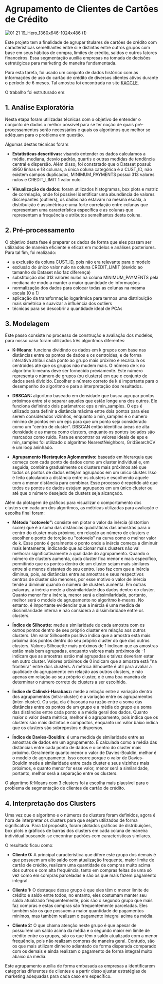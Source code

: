 # Agrupamento de Clientes de Cartões de Crédito

![01 21 19_Hero_1360x646-1024x486 (1)](https://user-images.githubusercontent.com/108491443/214587134-d211276e-c5ce-47d2-8736-bc65ea05729f.png)

Este projeto tem a finalidade de agrupar titulares de cartões de crédito com características semelhantes entre si e  distintas entre outros grupos com base em seus hábitos de compra, limites de crédito, saldos e outros fatores financeiros. Essa segmentação auxilia empresas na tomada de decisões estratégicas para marketing de maneira fundamentada.

Para esta tarefa, foi usado um conjunto de dados histórico com as informações de uso do cartão de crédito de diversos clientes ativos durante o período de 6 meses. Tal amostra foi encontrada no site [KAGGLE](https://www.kaggle.com/datasets/arjunbhasin2013/ccdata).

O trabalho foi estruturado em:

## 1. Análise Exploratória

Nesta etapa foram utilizadas técnicas com o objetivo de entender o conjunto de dados o melhor possível para se ter noção de quais pré-processamentos serão necessários e quais os algoritmos que melhor se  adéquam para o problema em questão.

Algumas destas técnicas foram:

- **Estatísticas descritivas:** visando entender os dados calculamos a média, mediana, desvio padrão, quartis e outras medidas de tendência central e dispersão. Além disso, foi constatado que o Dataset possui: 8950 linhas e 18 colunas, a única coluna categórica é a CUST_ID, não existem campos duplicados, MINIMUM_PAYMENTS possui 313 valores nulos e CREDIT_LIMIT 1 valor nulo.

- **Visualização de dados:** foram utilizados histogramas, box plots e matriz de correlação, onde foi possível identificar uma abundância de valores discrepantes (outliers), os dados não estavam na mesma escala, a distribuição é assimétrica e uma forte correlação entre colunas que representam uma característica específica e as colunas que representam a frequência e atributos semelhantes desta coluna.


## 2. Pré-processamento

O objetivo desta fase é preparar os dados de forma que eles possam ser utilizados de maneira eficiente e eficaz em modelos e análises posteriores.
Para tal fim, foi realizado:
- a exclusão da coluna CUST_ID, pois não era relevante para o modelo
- exclusão do único valor nulo na coluna CREDIT_LIMIT (devido ao tamanho do Dataset não faz diferença)
- substituição dos 313 valores nulos na coluna MINIMUM_PAYMENTS pela mediana de modo a manter a maior quantidade de informações
- normalização dos dados para colocar todas as colunas na mesma escala (0 a 1)
- aplicação da transformação logarítmica para termos uma distribuição mais simétrica e suavizar a influência dos outliers
- técnicas para se descobrir a quantidade ideal de PCAs

## 3. Modelagem

Este passo consiste no processo de construção e avaliação dos modelos, para nosso caso foram utilizados três algoritmos diferentes:

- **K-Means:** funciona dividindo os dados em k grupos com base nas distâncias entre os pontos de dados e os centroides, e de forma interativa atribui cada ponto ao grupo mais próximo e recalcula os centroides até que os grupos não mudem mais. O número de k no algoritmo k-means deve ser fornecido previamente. Este número representa o número de grupos (ou clusters) em que o conjunto de dados será dividido. Escolher o número correto de k é importante para o desempenho do algoritmo e para a interpretação dos resultados.

- **DBSCAN:** algoritmo baseado em densidade que busca agrupar pontos próximos entre si e separar aqueles que estão longe uns dos outros. Ele funciona definindo dois parâmetros: eps e min_samples. O eps é utilizado para definir a distância máxima entre dois pontos para eles serem considerados vizinhos, enquanto o min_samples é o número mínimo de pontos em um eps para que um ponto seja considerado como um "centro de cluster". DBSCAN então identifica áreas de alta densidade e as marca como clusters, enquanto os pontos isolados são marcados como ruído. Para se encontrar os valores ideais de eps e min_samples foi utilizado o algoritmo NearestNeighbors, GridSearchCV e um loop aninhado.

- **Agrupamento Hierárquico Aglomerativo:** baseado em hierarquia que começa com cada ponto de dados como um cluster individual e, em seguida, combina gradualmente os clusters mais próximos até que todos os pontos de dados estejam agrupados em um único cluster. Isso é feito calculando a distância entre os clusters e escolhendo aquele com a menor distância para combinar. Esse processo é repetido até que todos os pontos de dados estejam agrupados em um único cluster ou até que o número desejado de clusters seja alcançado.

Além da plotagem de gráficos para visualizar o comportamento dos clusters em cada um dos algoritmos, as métricas utilizadas para avaliação e escolha final foram: 

- **Método "cotovelo":** consiste em plotar o valor da inércia (distortion score) que é a soma das distâncias quadráticas das amostras para o centro do cluster mais próximo, em relação ao número de clusters e escolher o ponto de torção ou "cotovelo" na curva como o melhor valor de k. Esse ponto é geralmente o ponto onde a inércia começa a diminuir mais lentamente, indicando que adicionar mais clusters não vai melhorar significativamente a qualidade do agrupamento. Quando o número de clusters aumenta, cada cluster fica menor e mais específico, permitindo que os pontos dentro de um cluster sejam mais similares entre si e menos distantes do seu centro. Isso faz com que a inércia diminua, pois, as distâncias entre as amostras e seus respectivos centros de cluster são menores, por esse motivo o valor de inércia tende a diminuir quando o número de clusters aumenta. Em outras palavras, a inércia mede a dissimilaridade dos dados dentro do cluster. Quanto menor for a inércia, menor será a dissimilaridade, portanto, melhor será o modelo de agrupamento no algoritmo k-means. No entanto, é importante evidenciar que a inércia é uma medida de dissimilaridade interna e não considera a dissimilaridade entre os clusters.

- **Índice de Silhoutte:** mede a similaridade de cada amostra com os outros pontos dentro de seu próprio cluster em relação aos outros clusters. Um valor Silhouette positivo indica que a amostra está mais próxima dos pontos dentro do seu próprio cluster do que dos outros clusters. Valores Silhouette mais próximos de 1 indicam que as amostras estão mais bem agrupadas, enquanto valores mais próximos de -1 indicam que as amostras estão mal agrupadas e talvez deveriam estar em outro cluster. Valores próximos de 0 indicam que a amostra está "na fronteira" entre dois clusters. A métrica Silhouette é útil para avaliar a qualidade do agrupamento em relação aos outros clusters, e não apenas em relação ao seu próprio cluster, e é uma boa maneira de determinar o número correto de clusters a ser escolhido.

- **Índice de Calinski-Harabasz:** mede a relação entre a variação dentro dos agrupamentos (intra-cluster) e a variação entre os agrupamentos (inter-cluster). Ou seja, ela é baseada na razão entre a soma das distâncias entre os pontos de um grupo e a média do grupo e a soma das distâncias entre cada ponto e a média geral dos dados. Quanto maior o valor desta métrica, melhor é o agrupamento, pois indica que os clusters são mais distintos e compactos, enquanto um valor baixo indica que os clusters são sobrepostos e dispersos.

- **Índice de Davies-Bouldin:** é uma medida de similaridade entre as amostras de dados em um agrupamento. É calculada como a média das distâncias entre cada ponto de dados e o centro do cluster mais próximo. Geralmente quanto menor o valor de Davies-Bouldin, melhor é o modelo de agrupamento. Isso ocorre porque o valor de Davies-Bouldin mede a similaridade entre cada cluster e seus vizinhos mais próximos, e quanto menor for esse valor, menor será a similaridade, portanto, melhor será a separação entre os clusters.

O algoritmo K-Means com 3 clusters foi a escolha mais plausível para o problema de segmentação de clientes de cartão de crédito.

## 4. Interpretação dos Clusters

Uma vez que o algoritmo e o números de clusters foram definidos, agora é hora de interpretar os clusters para que sejam utilizados de forma significativa. Para tal propósito, foram plotados gráficos de distribuições, box plots e gráficos de barras dos clusters em cada coluna de maneira individual buscando-se encontrar padrões com características similares.

O resultado ficou como:

- **Cliente 0:** A principal característica que difere este grupo dos demais é que possuem um alto saldo com atualização frequente, maior limite de cartão de crédito, realizam uma quantidade de compras muito acima dos outros e com alta frequência, tanto em compras feitas de uma só vez como em compras parceladas e são os que mais fazem pagamento integral.

- **Cliente 1:** O destaque desse grupo é que eles têm o menor limite de crédito e saldo entre todos, no entanto, eles costumam manter seu saldo atualizado frequentemente, pois são o segundo grupo que mais faz compras e estas compras são frequentemente parceladas. Eles também são os que possuem a maior quantidade de pagamentos mínimos, mas também realizam o pagamento integral acima da média.

- **Cliente 2:** O que chama atenção neste grupo é que apesar de possuírem um saldo acima da média e o segundo maior em limite de crédito entre os grupos, são os que têm o saldo atualizado com a menor frequência, pois não realizam compras de maneira geral. Contudo, são os que mais utilizam dinheiro adiantado de forma disparada comparado com os demais e ainda realizam o pagamento de forma integral muito abaixo da média.

Este agrupamento auxilia de forma embasada as empresas a identificarem categorias diferentes de clientes e a partir disso ajustar estratégias de marketing adequadas para cada caso em específico.
